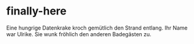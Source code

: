 # finally-here
Eine hungrige Datenkrake kroch gemütlich den Strand entlang. Ihr Name war Ulrike. Sie wunk fröhlich den anderen Badegästen zu.

